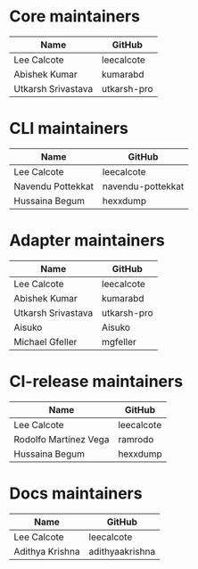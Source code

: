 # Core maintainers

| Name               | GitHub      |
| ------------------ | ----------- |
| Lee Calcote        | leecalcote  |
| Abishek Kumar      | kumarabd    |
| Utkarsh Srivastava | utkarsh-pro |

# CLI maintainers

| Name              | GitHub            |
| ----------------- | ----------------- |
| Lee Calcote       | leecalcote        |
| Navendu Pottekkat | navendu-pottekkat |
| Hussaina Begum    | hexxdump          |

# Adapter maintainers

| Name               | GitHub      |
| ------------------ | ----------- |
| Lee Calcote        | leecalcote  |
| Abishek Kumar      | kumarabd    |
| Utkarsh Srivastava | utkarsh-pro |
| Aisuko             | Aisuko      |
| Michael Gfeller    | mgfeller    |

# CI-release maintainers

| Name                  | GitHub     |
| --------------------- | ---------- |
| Lee Calcote           | leecalcote |
| Rodolfo Martínez Vega | ramrodo    |
| Hussaina Begum        | hexxdump   |

# Docs maintainers

| Name            | GitHub          |
| --------------- | --------------- |
| Lee Calcote     | leecalcote      |
| Adithya Krishna | adithyaakrishna |
